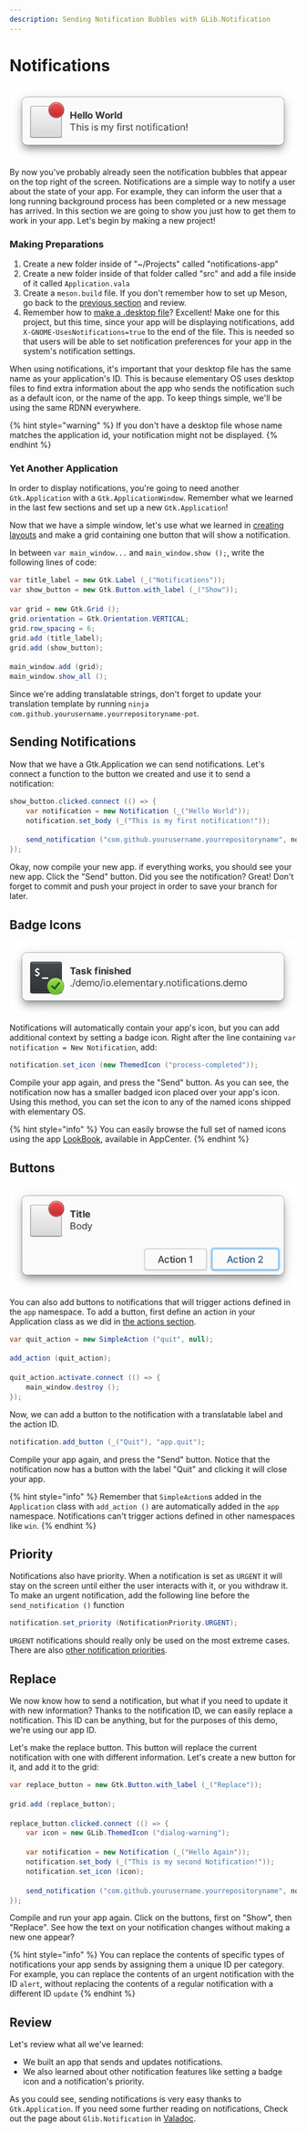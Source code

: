 ```yaml
---
description: Sending Notification Bubbles with GLib.Notification
---
```


# Notifications

![](../.gitbook/assets/notification.png)

By now you've probably already seen the notification bubbles that appear on the top right of the screen. Notifications are a simple way to notify a user about the state of your app. For example, they can inform the user that a long running background process has been completed or a new message has arrived. In this section we are going to show you just how to get them to work in your app. Let's begin by making a new project!

### Making Preparations

1. Create a new folder inside of "~/Projects" called "notifications-app"
2. Create a new folder inside of that folder called "src" and add a file inside of it called `Application.vala`
3. Create a `meson.build` file. If you don't remember how to set up Meson, go back to the [previous section](../writing-apps/our-first-app/the-build-system.md) and review.
4. Remember how to [make a .desktop file](../writing-apps/our-first-app/#the-desktop-file)? Excellent! Make one for this project, but this time, since your app will be displaying notifications, add `X-GNOME-UsesNotifications=true` to the end of the file. This is needed so that users will be able to set notification preferences for your app in the system's notification settings.

When using notifications, it's important that your desktop file has the same name as your application's ID. This is because elementary OS uses desktop files to find extra information about the app who sends the notification such as a default icon, or the name of the app. To keep things simple, we'll be using the same RDNN everywhere.

{% hint style="warning" %}
If you don't have a desktop file whose name matches the application id, your notification might not be displayed.
{% endhint %}

### Yet Another Application

In order to display notifications, you're going to need another `Gtk.Application` with a `Gtk.ApplicationWindow`. Remember what we learned in the last few sections and set up a new `Gtk.Application`!

Now that we have a simple window, let's use what we learned in [creating layouts](../writing-apps/creating-layouts.md) and make a grid containing one button that will show a notification.

In between `var main_window...` and `main_window.show ();`, write the following lines of code:

```csharp
var title_label = new Gtk.Label (_("Notifications"));
var show_button = new Gtk.Button.with_label (_("Show"));

var grid = new Gtk.Grid ();
grid.orientation = Gtk.Orientation.VERTICAL;
grid.row_spacing = 6;
grid.add (title_label);
grid.add (show_button);

main_window.add (grid);
main_window.show_all ();
```

Since we're adding translatable strings, don't forget to update your translation template by running `ninja com.github.yourusername.yourrepositoryname-pot`.

## Sending Notifications

Now that we have a Gtk.Application we can send notifications. Let's connect a function to the button we created and use it to send a notification:

```csharp
show_button.clicked.connect (() => {
    var notification = new Notification (_("Hello World"));
    notification.set_body (_("This is my first notification!"));

    send_notification ("com.github.yourusername.yourrepositoryname", notification);
});
```

Okay, now compile your new app. if everything works, you should see your new app. Click the "Send" button. Did you see the notification? Great! Don't forget to commit and push your project in order to save your branch for later.

## Badge Icons

![](../.gitbook/assets/notification-badge.png)

Notifications will automatically contain your app's icon, but you can add additional context by setting a badge icon. Right after the line containing `var notification = New Notification`, add:

```csharp
notification.set_icon (new ThemedIcon ("process-completed"));
```

Compile your app again, and press the "Send" button. As you can see, the notification now has a smaller badged icon placed over your app's icon. Using this method, you can set the icon to any of the named icons shipped with elementary OS.

{% hint style="info" %}
You can easily browse the full set of named icons using the app [LookBook](http://appcenter.elementary.io/com.github.danrabbit.lookbook/), available in AppCenter.
{% endhint %}

## Buttons

![](../.gitbook/assets/notification-button.png)

You can also add buttons to notifications that will trigger actions defined in the `app` namespace. To add a button, first define an action in your Application class as we did in [the actions section](actions.md).

```csharp
var quit_action = new SimpleAction ("quit", null);

add_action (quit_action);

quit_action.activate.connect (() => {
    main_window.destroy ();
});

```

Now, we can add a button to the notification with a translatable label and the action ID.

```csharp
notification.add_button (_("Quit"), "app.quit");
```

Compile your app again, and press the "Send" button. Notice that the notification now has a button with the label "Quit" and clicking it will close your app.

{% hint style="info" %}
Remember that `SimpleAction`s added in the `Application` class with `add_action ()` are automatically added in the `app` namespace. Notifications can't trigger actions defined in other namespaces like `win`.
{% endhint %}

## Priority

Notifications also have priority. When a notification is set as `URGENT` it will stay on the screen until either the user interacts with it, or you withdraw it. To make an urgent notification, add the following line before the `send_notification ()` function

```csharp
notification.set_priority (NotificationPriority.URGENT);
```

`URGENT` notifications should really only be used on the most extreme cases. There are also [other notification priorities](https://valadoc.org/gio-2.0/GLib.NotificationPriority).

## Replace

We now know how to send a notification, but what if you need to update it with new information? Thanks to the notification ID, we can easily replace a notification. This ID can be anything, but for the purposes of this demo, we're using our app ID.

Let's make the replace button. This button will replace the current notification with one with different information. Let's create a new button for it, and add it to the grid:

```csharp
var replace_button = new Gtk.Button.with_label (_("Replace"));

grid.add (replace_button);

replace_button.clicked.connect (() => {
    var icon = new GLib.ThemedIcon ("dialog-warning");

    var notification = new Notification (_("Hello Again"));
    notification.set_body (_("This is my second Notification!"));
    notification.set_icon (icon);

    send_notification ("com.github.yourusername.yourrepositoryname", notification);
});
```

Compile and run your app again. Click on the buttons, first on "Show", then "Replace". See how the text on your notification changes without making a new one appear?

{% hint style="info" %}
You can replace the contents of specific types of notifications your app sends by assigning them a unique ID per category. For example, you can replace the contents of an urgent notification with the ID `alert`, without replacing the contents of a regular notification with a different ID `update`
{% endhint %}

## Review

Let's review what all we've learned:

* We built an app that sends and updates notifications.
* We also learned about other notification features like setting a badge icon and a notification's priority.

As you could see, sending notifications is very easy thanks to `Gtk.Application`. If you need some further reading on notifications, Check out the page about `Glib.Notification` in [Valadoc](https://valadoc.org/gio-2.0/GLib.Notification).

